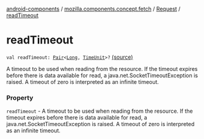 [android-components](../../index.md) / [mozilla.components.concept.fetch](../index.md) / [Request](index.md) / [readTimeout](./read-timeout.md)

# readTimeout

`val readTimeout: `[`Pair`](https://kotlinlang.org/api/latest/jvm/stdlib/kotlin/-pair/index.html)`<`[`Long`](https://kotlinlang.org/api/latest/jvm/stdlib/kotlin/-long/index.html)`, `[`TimeUnit`](https://developer.android.com/reference/java/util/concurrent/TimeUnit.html)`>?` [(source)](https://github.com/mozilla-mobile/android-components/blob/master/components/concept/fetch/src/main/java/mozilla/components/concept/fetch/Request.kt#L40)

A timeout to be used when reading from the resource. If the timeout expires before there is
data available for read, a java.net.SocketTimeoutException is raised. A timeout of zero is interpreted as an infinite
timeout.

### Property

`readTimeout` - A timeout to be used when reading from the resource. If the timeout expires before there is
data available for read, a java.net.SocketTimeoutException is raised. A timeout of zero is interpreted as an infinite
timeout.